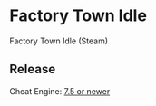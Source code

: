 # Factory Town Idle  
Factory Town Idle (Steam)  
 
## Release
Cheat Engine: [7.5 or newer](https://github.com/cheat-engine/cheat-engine/releases)  
